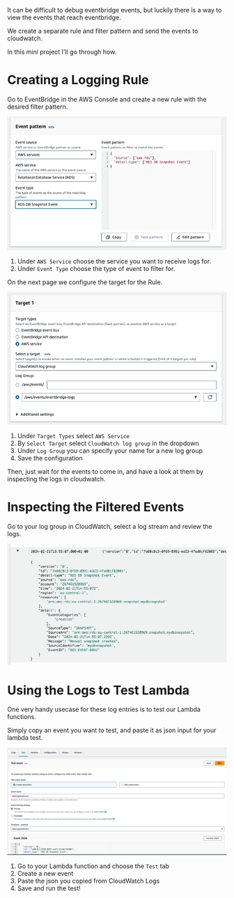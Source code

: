 It can be difficult to debug eventbridge events, but luckily there is a way to view the events that reach eventbridge.

We create a separate rule and filter pattern and send the events to cloudwatch.

In this mini project I'll go through how.

# Creating a Logging Rule
Go to EventBridge in the AWS Console and create a new rule with the desired filter pattern.

![Eventbridge debugging rule](screenshots/eventbridge-debugging-rule.png)
1. Under `AWS Service` choose the service you want to receive logs for.
2. Under `Event Type` choose the type of event to filter for.

On the next page we configure the target for the Rule.

![Eventbridge debugging rule target](screenshots/eventbridge-debugging-rule-target.png)

1. Under `Target Types` select `AWS Service`
2. By `Select Target` select `CloudWatch log group` in the dropdown
3. Under `Log Group` you can specify your name for a new log group
4. Save the configuration

Then, just wait for the events to come in, and have a look at them by inspecting the logs in cloudwatch.

# Inspecting the Filtered Events

Go to your log group in CloudWatch, select a log stream and review the logs.

![Eventbridge debugging log entry](screenshots/eventbridge-debugging-log-entry.png)

# Using the Logs to Test Lambda

One very handy usecase for these log entries is to test our Lambda functions.

Simply copy an event you want to test, and paste it as json input for your lambda test.

![Eventbridge debugging lambda test](screenshots/eventbridge-debugging-lambda-test.png)

1. Go to your Lambda function and choose the `Test` tab
2. Create a new event
3. Paste the json you copied from CloudWatch Logs
4. Save and run the test!